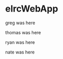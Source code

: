 # elrcWebApp

<p>greg was here</p>
<p>thomas was here</p>
<p>ryan was here</p>
<p>nate was here </p>


